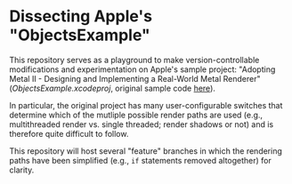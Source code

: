 # Dissecting Apple's "ObjectsExample"

This repository serves as a playground to make version-controllable modifications and experimentation on Apple's sample project: "Adopting Metal II - Designing and Implementing a Real-World Metal Renderer" (_ObjectsExample.xcodeproj_, original sample code [here](https://developer.apple.com/library/content/samplecode/AdoptingMetalII/Introduction/Intro.html)).

In particular, the original project has many user-configurable switches that determine which of the mutliple possible render paths are used (e.g., multithreaded render vs. single threaded; render shadows or not) and is therefore quite difficult to follow.

This repository will host several "feature" branches in which the rendering paths have been simplified (e.g., `if` statements removed altogether) for clarity. 
